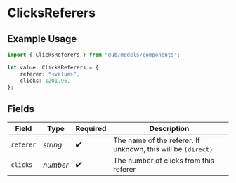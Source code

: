 # ClicksReferers

## Example Usage

```typescript
import { ClicksReferers } from "dub/models/components";

let value: ClicksReferers = {
    referer: "<value>",
    clicks: 1201.96,
};
```

## Fields

| Field                                                        | Type                                                         | Required                                                     | Description                                                  |
| ------------------------------------------------------------ | ------------------------------------------------------------ | ------------------------------------------------------------ | ------------------------------------------------------------ |
| `referer`                                                    | *string*                                                     | :heavy_check_mark:                                           | The name of the referer. If unknown, this will be `(direct)` |
| `clicks`                                                     | *number*                                                     | :heavy_check_mark:                                           | The number of clicks from this referer                       |